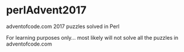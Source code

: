 # perlAdvent2017
adventofcode.com 2017 puzzles solved in Perl

For learning purposes only... most likely will not solve all the puzzles in adventofcode.com
